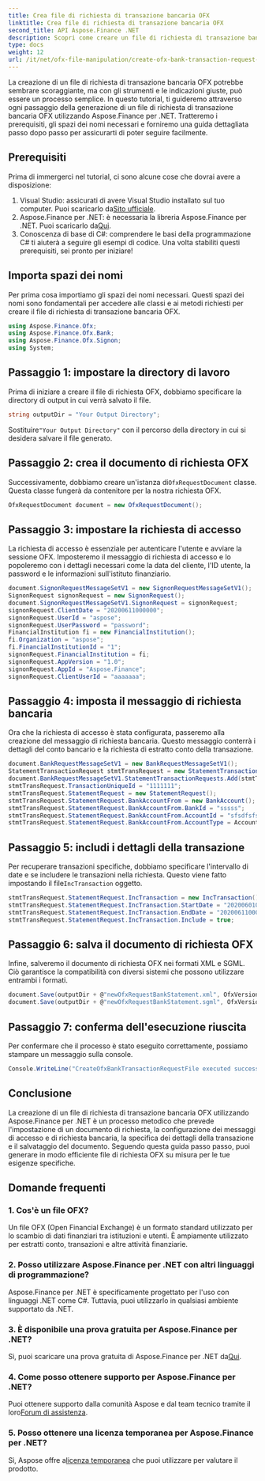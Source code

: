 ```yaml
---
title: Crea file di richiesta di transazione bancaria OFX
linktitle: Crea file di richiesta di transazione bancaria OFX
second_title: API Aspose.Finance .NET
description: Scopri come creare un file di richiesta di transazione bancaria OFX utilizzando Aspose.Finance per .NET con la nostra guida dettagliata passo passo. #Aspose #Finanza
type: docs
weight: 12
url: /it/net/ofx-file-manipulation/create-ofx-bank-transaction-request-file/
---
```

La creazione di un file di richiesta di transazione bancaria OFX potrebbe sembrare scoraggiante, ma con gli strumenti e le indicazioni giuste, può essere un processo semplice. In questo tutorial, ti guideremo attraverso ogni passaggio della generazione di un file di richiesta di transazione bancaria OFX utilizzando Aspose.Finance per .NET. Tratteremo i prerequisiti, gli spazi dei nomi necessari e forniremo una guida dettagliata passo dopo passo per assicurarti di poter seguire facilmente.
## Prerequisiti
Prima di immergerci nel tutorial, ci sono alcune cose che dovrai avere a disposizione:
1.  Visual Studio: assicurati di avere Visual Studio installato sul tuo computer. Puoi scaricarlo da[Sito ufficiale](https://visualstudio.microsoft.com/).
2.  Aspose.Finance per .NET: è necessaria la libreria Aspose.Finance per .NET. Puoi scaricarlo da[Qui](https://releases.aspose.com/finance/net/).
3. Conoscenza di base di C#: comprendere le basi della programmazione C# ti aiuterà a seguire gli esempi di codice.
Una volta stabiliti questi prerequisiti, sei pronto per iniziare!
## Importa spazi dei nomi
Per prima cosa importiamo gli spazi dei nomi necessari. Questi spazi dei nomi sono fondamentali per accedere alle classi e ai metodi richiesti per creare il file di richiesta di transazione bancaria OFX.
```csharp
using Aspose.Finance.Ofx;
using Aspose.Finance.Ofx.Bank;
using Aspose.Finance.Ofx.Signon;
using System;
```
## Passaggio 1: impostare la directory di lavoro
Prima di iniziare a creare il file di richiesta OFX, dobbiamo specificare la directory di output in cui verrà salvato il file.
```csharp
string outputDir = "Your Output Directory";
```
 Sostituire`"Your Output Directory"` con il percorso della directory in cui si desidera salvare il file generato.
## Passaggio 2: crea il documento di richiesta OFX
 Successivamente, dobbiamo creare un'istanza di`OfxRequestDocument` classe. Questa classe fungerà da contenitore per la nostra richiesta OFX.
```csharp
OfxRequestDocument document = new OfxRequestDocument();
```
## Passaggio 3: impostare la richiesta di accesso
La richiesta di accesso è essenziale per autenticare l'utente e avviare la sessione OFX. Imposteremo il messaggio di richiesta di accesso e lo popoleremo con i dettagli necessari come la data del cliente, l'ID utente, la password e le informazioni sull'istituto finanziario.
```csharp
document.SignonRequestMessageSetV1 = new SignonRequestMessageSetV1();
SignonRequest signonRequest = new SignonRequest();
document.SignonRequestMessageSetV1.SignonRequest = signonRequest;
signonRequest.ClientDate = "20200611000000";
signonRequest.UserId = "aspose";
signonRequest.UserPassword = "password";
FinancialInstitution fi = new FinancialInstitution();
fi.Organization = "aspose";
fi.FinancialInstitutionId = "1";
signonRequest.FinancialInstitution = fi;
signonRequest.AppVersion = "1.0";
signonRequest.AppId = "Aspose.Finance";
signonRequest.ClientUserId = "aaaaaaa";
```
## Passaggio 4: imposta il messaggio di richiesta bancaria
Ora che la richiesta di accesso è stata configurata, passeremo alla creazione del messaggio di richiesta bancaria. Questo messaggio conterrà i dettagli del conto bancario e la richiesta di estratto conto della transazione.
```csharp
document.BankRequestMessageSetV1 = new BankRequestMessageSetV1();
StatementTransactionRequest stmtTransRequest = new StatementTransactionRequest();
document.BankRequestMessageSetV1.StatementTransactionRequests.Add(stmtTransRequest);
stmtTransRequest.TransactionUniqueId = "1111111";
stmtTransRequest.StatementRequest = new StatementRequest();
stmtTransRequest.StatementRequest.BankAccountFrom = new BankAccount();
stmtTransRequest.StatementRequest.BankAccountFrom.BankId = "sssss";
stmtTransRequest.StatementRequest.BankAccountFrom.AccountId = "sfsdfsfsdf";
stmtTransRequest.StatementRequest.BankAccountFrom.AccountType = AccountEnum.CHECKING;
```
## Passaggio 5: includi i dettagli della transazione
 Per recuperare transazioni specifiche, dobbiamo specificare l'intervallo di date e se includere le transazioni nella richiesta. Questo viene fatto impostando il file`IncTransaction` oggetto.
```csharp
stmtTransRequest.StatementRequest.IncTransaction = new IncTransaction();
stmtTransRequest.StatementRequest.IncTransaction.StartDate = "20200601000000";
stmtTransRequest.StatementRequest.IncTransaction.EndDate = "20200611000000";
stmtTransRequest.StatementRequest.IncTransaction.Include = true;
```
## Passaggio 6: salva il documento di richiesta OFX
Infine, salveremo il documento di richiesta OFX nei formati XML e SGML. Ciò garantisce la compatibilità con diversi sistemi che possono utilizzare entrambi i formati.
```csharp
document.Save(outputDir + @"newOfxRequestBankStatement.xml", OfxVersionEnum.V2x);
document.Save(outputDir + @"newOfxRequestBankStatement.sgml", OfxVersionEnum.V1x);
```
## Passaggio 7: conferma dell'esecuzione riuscita
Per confermare che il processo è stato eseguito correttamente, possiamo stampare un messaggio sulla console.
```csharp
Console.WriteLine("CreateOfxBankTransactionRequestFile executed successfully.");
```
## Conclusione
La creazione di un file di richiesta di transazione bancaria OFX utilizzando Aspose.Finance per .NET è un processo metodico che prevede l'impostazione di un documento di richiesta, la configurazione dei messaggi di accesso e di richiesta bancaria, la specifica dei dettagli della transazione e il salvataggio del documento. Seguendo questa guida passo passo, puoi generare in modo efficiente file di richiesta OFX su misura per le tue esigenze specifiche.
## Domande frequenti
### 1. Cos'è un file OFX?
Un file OFX (Open Financial Exchange) è un formato standard utilizzato per lo scambio di dati finanziari tra istituzioni e utenti. È ampiamente utilizzato per estratti conto, transazioni e altre attività finanziarie.
### 2. Posso utilizzare Aspose.Finance per .NET con altri linguaggi di programmazione?
Aspose.Finance per .NET è specificamente progettato per l'uso con linguaggi .NET come C#. Tuttavia, puoi utilizzarlo in qualsiasi ambiente supportato da .NET.
### 3. È disponibile una prova gratuita per Aspose.Finance per .NET?
Sì, puoi scaricare una prova gratuita di Aspose.Finance per .NET da[Qui](https://releases.aspose.com/).
### 4. Come posso ottenere supporto per Aspose.Finance per .NET?
 Puoi ottenere supporto dalla comunità Aspose e dal team tecnico tramite il loro[Forum di assistenza](https://forum.aspose.com/c/finance/43).
### 5. Posso ottenere una licenza temporanea per Aspose.Finance per .NET?
 Sì, Aspose offre a[licenza temporanea](https://purchase.aspose.com/temporary-license/) che puoi utilizzare per valutare il prodotto.